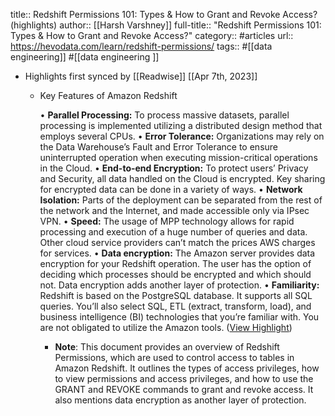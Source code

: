title:: Redshift Permissions 101: Types & How to Grant and Revoke Access? (highlights)
author:: [[Harsh Varshney]]
full-title:: "Redshift Permissions 101: Types & How to Grant and Revoke Access?"
category:: #articles
url:: https://hevodata.com/learn/redshift-permissions/
tags:: #[[data engineering]] #[[data engineering ]]

- Highlights first synced by [[Readwise]] [[Apr 7th, 2023]]
	- Key Features of Amazon Redshift
	  
	  •   **Parallel Processing:** To process massive datasets, parallel processing is implemented utilizing a distributed design method that employs several CPUs.
	  •   **Error Tolerance:** Organizations may rely on the Data Warehouse’s Fault and Error Tolerance to ensure uninterrupted operation when executing mission-critical operations in the Cloud.
	  •   **End-to-end Encryption:** To protect users’ Privacy and Security, all data handled on the Cloud is encrypted. Key sharing for encrypted data can be done in a variety of ways.
	  •   **Network Isolation:** Parts of the deployment can be separated from the rest of the network and the Internet, and made accessible only via IPsec VPN.
	  •   **Speed:** The usage of MPP technology allows for rapid processing and execution of a huge number of queries and data. Other cloud service providers can’t match the prices AWS charges for services.
	  •   **Data encryption:** The Amazon server provides data encryption for your Redshift operation. The user has the option of deciding which processes should be encrypted and which should not. Data encryption adds another layer of protection.
	  •   **Familiarity:** Redshift is based on the PostgreSQL database. It supports all SQL queries. You’ll also select SQL, ETL (extract, transform, load), and business intelligence (BI) technologies that you’re familiar with. You are not obligated to utilize the Amazon tools. ([View Highlight](https://read.readwise.io/read/01gxd00hzsszvya0f8thszaf09))
		- **Note**: This document provides an overview of Redshift Permissions, which are used to control access to tables in Amazon Redshift. It outlines the types of access privileges, how to view permissions and access privileges, and how to use the GRANT and REVOKE commands to grant and revoke access. It also mentions data encryption as another layer of protection.